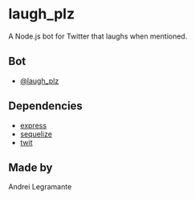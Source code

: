 # laugh_plz
A Node.js bot for Twitter that laughs when mentioned.

## Bot
- [@laugh_plz](https://twitter.com/laugh_plz)

## Dependencies
- [express](https://github.com/expressjs/express)
- [sequelize](https://github.com/sequelize/sequelize)
- [twit](https://github.com/ttezel/twit)

## Made by
Andrei Legramante
